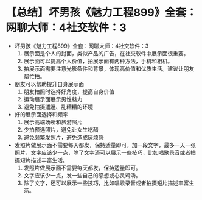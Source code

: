# 【总结】坏男孩《魅力工程899》全套：网聊大师：4社交软件：3

-   坏男孩《魅力工程899》全套：网聊大师：4社交软件：3
    1.  展示面是个人的封面，类似产品的广告，在社交软件中展示面很重要。
    2.  展示面可以提高个人价值，拍展示面有两种方法，手机和相机。
    3.  拍展示面需要注意光影条件和背景，体现高价值和优质生活。建议让朋友帮忙拍。
-   朋友可以帮助提升自身展示面
    1.  朋友拍照时选择好角度，提高自身价值
    2.  运动展示面展示男性魅力
    3.  避免拍摄邋遢、乱糟糟的环境
-   好的展示面选择和频率
    1.  展示高端场所和旅游照片
    2.  少拍预选照片，避免让女生吃醋
    3.  避免频繁发照片，避免造成厌烦感
-   发照片做展示面不需要每天都发，保持适量即可，加一段文字，最多一天一张照片，文字应该少一点，除了文字还可以展示一些技巧，比如唱歌录音或者拍摄短片描述丰富生活。
    1.  发照片做展示面不需要每天都发，保持适量即可。
    2.  文字应该少一点，发一些自己的感想或心灵鸡汤。
    3.  除了文字，还可以展示一些技巧，比如唱歌录音或者拍摄短片描述丰富生活。